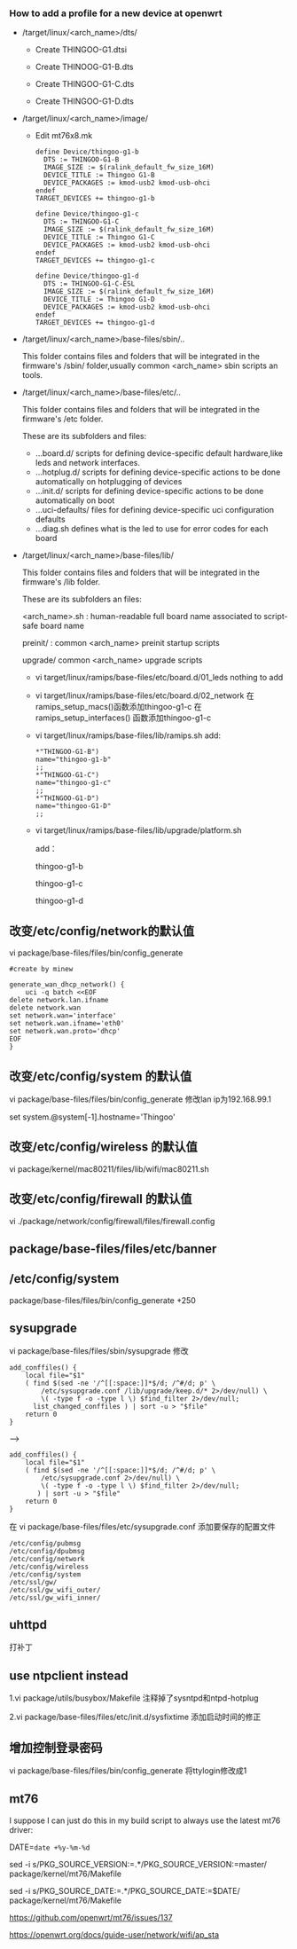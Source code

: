 ### How to add a profile for a new device at openwrt 


- /target/linux/<arch_name>/dts/
  - Create THINGOO-G1.dtsi

  - Create THINOOG-G1-B.dts

  - Create THINGOO-G1-C.dts

  - Create THINGOO-G1-D.dts

- /target/linux/<arch_name>/image/
  - Edit mt76x8.mk

    ```shell
    define Device/thingoo-g1-b
      DTS := THINGOO-G1-B
      IMAGE_SIZE := $(ralink_default_fw_size_16M)
      DEVICE_TITLE := Thingoo G1-B
      DEVICE_PACKAGES := kmod-usb2 kmod-usb-ohci
    endef
    TARGET_DEVICES += thingoo-g1-b
    
    define Device/thingoo-g1-c
      DTS := THINGOO-G1-C
      IMAGE_SIZE := $(ralink_default_fw_size_16M)
      DEVICE_TITLE := Thingoo G1-C
      DEVICE_PACKAGES := kmod-usb2 kmod-usb-ohci
    endef
    TARGET_DEVICES += thingoo-g1-c
    
    define Device/thingoo-g1-d
      DTS := THINGOO-G1-C-ESL
      IMAGE_SIZE := $(ralink_default_fw_size_16M)
      DEVICE_TITLE := Thingoo G1-D
      DEVICE_PACKAGES := kmod-usb2 kmod-usb-ohci
    endef
    TARGET_DEVICES += thingoo-g1-d
    ```

    

- /target/linux/<arch_name>/base-files/sbin/..

  This folder contains files and folders that will be integrated in the firmware's /sbin/ folder,usually common <arch_name> sbin scripts an tools.

  

- /target/linux/<arch_name>/base-files/etc/..

  This folder contains files and folders that will be integrated in the firmware's /etc folder.

  These are its subfolders and files:

  - ...board.d/ scripts for defining device-specific default hardware,like leds and network interfaces.
  - ...hotplug.d/ scripts for defining device-specific actions to be done automatically on hotplugging of devices
  - ...init.d/ scripts for defining device-specific actions to be done automatically on boot
  - ...uci-defaults/ files for defining device-specific uci configuration defaults
  - ...diag.sh defines what is the led to use for error codes for each board





- /target/linux/<arch_name>/base-files/lib/

  This folder contains files and folders that will be integrated in the firmware's /lib folder.

  These are its subfolders an files:

  <arch_name>.sh : human-readable full board name associated to script-safe board name

  preinit/ : common <arch_name> preinit startup scripts

  upgrade/ common <arch_name> upgrade scripts

  

  

    - vi target/linux/ramips/base-files/etc/board.d/01_leds
		nothing to add

    - vi target/linux/ramips/base-files/etc/board.d/02_network
		在ramips_setup_macs()函数添加thingoo-g1-c
		在ramips_setup_interfaces() 函数添加thingoo-g1-c
    
    - vi target/linux/ramips/base-files/lib/ramips.sh
        add:
        ```shell
        *"THINGOO-G1-B")
        name="thingoo-g1-b"
        ;;
        *"THINGOO-G1-C")
        name="thingoo-g1-c"
        ;;
        *"THINGOO-G1-D")
        name="thingoo-G1-D"
        ;;
        ```
    
    - vi target/linux/ramips/base-files/lib/upgrade/platform.sh
  
    	add：

    	thingoo-g1-b
  
    	thingoo-g1-c
  
    	thingoo-g1-d

  

## 改变/etc/config/network的默认值

vi package/base-files/files/bin/config_generate 

```shell
#create by minew

generate_wan_dhcp_network() {
    uci -q batch <<EOF
delete network.lan.ifname
delete network.wan
set network.wan='interface'
set network.wan.ifname='eth0'
set network.wan.proto='dhcp'
EOF
}
```


## 改变/etc/config/system 的默认值

vi package/base-files/files/bin/config_generate 
修改lan ip为192.168.99.1

set system.@system[-1].hostname='Thingoo'


## 改变/etc/config/wireless 的默认值

vi package/kernel/mac80211/files/lib/wifi/mac80211.sh


## 改变/etc/config/firewall 的默认值
   vi ./package/network/config/firewall/files/firewall.config


## package/base-files/files/etc/banner

## /etc/config/system

package/base-files/files/bin/config_generate +250



## sysupgrade
vi package/base-files/files/sbin/sysupgrade
修改
```shell
add_conffiles() {
	local file="$1"
	( find $(sed -ne '/^[[:space:]]*$/d; /^#/d; p' \
		/etc/sysupgrade.conf /lib/upgrade/keep.d/* 2>/dev/null) \
		\( -type f -o -type l \) $find_filter 2>/dev/null;
	  list_changed_conffiles ) | sort -u > "$file"
	return 0
}
```

-->

```shell
add_conffiles() {
	local file="$1"
	( find $(sed -ne '/^[[:space:]]*$/d; /^#/d; p' \
		/etc/sysupgrade.conf 2>/dev/null) \
		\( -type f -o -type l \) $find_filter 2>/dev/null;
	   ) | sort -u > "$file"
	return 0
}
```

在 vi package/base-files/files/etc/sysupgrade.conf 添加要保存的配置文件

```
/etc/config/pubmsg
/etc/config/dpubmsg
/etc/config/network
/etc/config/wireless
/etc/config/system
/etc/ssl/gw/
/etc/ssl/gw_wifi_outer/
/etc/ssl/gw_wifi_inner/
```

## uhttpd
打补丁


## use ntpclient instead

1.vi package/utils/busybox/Makefile
注释掉了sysntpd和ntpd-hotplug

2.vi package/base-files/files/etc/init.d/sysfixtime
添加启动时间的修正

##  增加控制登录密码
  vi package/base-files/files/bin/config_generate 
  将ttylogin修改成1

## mt76

I suppose I can just do this in my build script to always use the latest mt76 driver:

DATE=`date +%y-%m-%d`

sed -i s/PKG_SOURCE_VERSION:=.*/PKG_SOURCE_VERSION:=master/ package/kernel/mt76/Makefile

sed -i s/PKG_SOURCE_DATE:=.*/PKG_SOURCE_DATE:=$DATE/ package/kernel/mt76/Makefile  

https://github.com/openwrt/mt76/issues/137

https://openwrt.org/docs/guide-user/network/wifi/ap_sta

  

  




